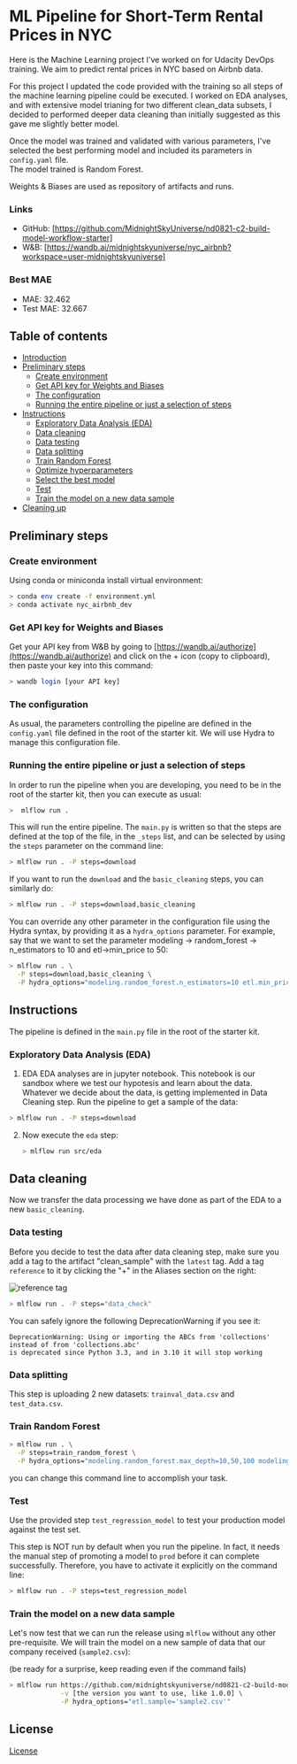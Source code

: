 # ML Pipeline for Short-Term Rental Prices in NYC

Here is the Machine Learning project I've worked on for Udacity DevOps training.
We aim to predict rental prices in NYC based on Airbnb data. 

For this project I updated the code provided with the training so all steps of 
the machine learning pipeline could be executed. I worked on EDA analyses,
and with extensive model trianing for two different clean_data subsets,
I decided to performed deeper data cleaning than initially suggested as this 
gave me slightly better model.

Once the model was trained and validated with various parameters, I've selected the best performing model 
and included its parameters in `config.yaml` file.  
The model trained is Random Forest.

Weights & Biases are used as repository of artifacts and runs.


### Links
- GitHub: [https://github.com/MidnightSkyUniverse/nd0821-c2-build-model-workflow-starter]
- W&B: [https://wandb.ai/midnightskyuniverse/nyc_airbnb?workspace=user-midnightskyuniverse]
 
### Best MAE
- MAE: 32.462
- Test MAE: 32.667


## Table of contents

- [Introduction](#build-an-ML-Pipeline-for-Short-Term-Rental-Prices-in-NYC)
- [Preliminary steps](#preliminary-steps)
  * [Create environment](#create-environment)
  * [Get API key for Weights and Biases](#get-api-key-for-weights-and-biases)
  * [The configuration](#the-configuration)
  * [Running the entire pipeline or just a selection of steps](#Running-the-entire-pipeline-or-just-a-selection-of-steps)
- [Instructions](#instructions)
  * [Exploratory Data Analysis (EDA)](#exploratory-data-analysis-eda)
  * [Data cleaning](#data-cleaning)
  * [Data testing](#data-testing)
  * [Data splitting](#data-splitting)
  * [Train Random Forest](#train-random-forest)
  * [Optimize hyperparameters](#optimize-hyperparameters)
  * [Select the best model](#select-the-best-model)
  * [Test](#test)
  * [Train the model on a new data sample](#train-the-model-on-a-new-data-sample)
- [Cleaning up](#cleaning-up)




## Preliminary steps

### Create environment
Using conda or miniconda install virtual environment:

```bash
> conda env create -f environment.yml
> conda activate nyc_airbnb_dev
```

### Get API key for Weights and Biases
Get your API key from W&B by going to 
[https://wandb.ai/authorize](https://wandb.ai/authorize) and click on the + icon (copy to clipboard), 
then paste your key into this command:

```bash
> wandb login [your API key]
```

### The configuration
As usual, the parameters controlling the pipeline are defined in the ``config.yaml`` file defined in
the root of the starter kit. We will use Hydra to manage this configuration file. 


### Running the entire pipeline or just a selection of steps
In order to run the pipeline when you are developing, you need to be in the root of the starter kit, 
then you can execute as usual:

```bash
>  mlflow run .
```
This will run the entire pipeline.
The `main.py` is written so that the steps are defined at the top of the file, in the 
``_steps`` list, and can be selected by using the `steps` parameter on the command line:

```bash
> mlflow run . -P steps=download
```
If you want to run the ``download`` and the ``basic_cleaning`` steps, you can similarly do:
```bash
> mlflow run . -P steps=download,basic_cleaning
```
You can override any other parameter in the configuration file using the Hydra syntax, by
providing it as a ``hydra_options`` parameter. For example, say that we want to set the parameter
modeling -> random_forest -> n_estimators to 10 and etl->min_price to 50:

```bash
> mlflow run . \
  -P steps=download,basic_cleaning \
  -P hydra_options="modeling.random_forest.n_estimators=10 etl.min_price=50"
```


## Instructions

The pipeline is defined in the ``main.py`` file in the root of the starter kit. 

### Exploratory Data Analysis (EDA)

1. EDA
EDA analyses are in jupyter notebook. This notebook is our sandbox where we test
our hypotesis and learn about the data. Whatever we decide about the data, is getting implemented
in Data Cleaning step. 
Run the pipeline to get a sample of the data:
   
  ```bash
  > mlflow run . -P steps=download
  ```

2. Now execute the `eda` step:
   ```bash
   > mlflow run src/eda
   ```

## Data cleaning

Now we transfer the data processing we have done as part of the EDA to a new ``basic_cleaning``.


### Data testing

Before you decide to test the data after data cleaning step, make sure you add a tag to the artifact
"clean_sample" with the ``latest`` tag. Add a tag ``reference`` to it by clicking the "+"
in the Aliases section on the right:

![reference tag](images/wandb-tag-data-test.png "adding a reference tag")
 

```bash
> mlflow run . -P steps="data_check"
```

You can safely ignore the following DeprecationWarning if you see it:

```
DeprecationWarning: Using or importing the ABCs from 'collections' instead of from 'collections.abc' 
is deprecated since Python 3.3, and in 3.10 it will stop working
```

### Data splitting

This step is uploading 2 new datasets: ``trainval_data.csv`` and ``test_data.csv``.

### Train Random Forest

```bash
> mlflow run . \
  -P steps=train_random_forest \
  -P hydra_options="modeling.random_forest.max_depth=10,50,100 modeling.random_forest.n_estimators=100,200,500 -m"
```
you can change this command line to accomplish your task.


### Test
Use the provided step ``test_regression_model`` to test your production model against the
test set. 

This step is NOT run by default when you run the pipeline. In fact, it needs the manual step
of promoting a model to ``prod`` before it can complete successfully. Therefore, you have to
activate it explicitly on the command line:

```bash
> mlflow run . -P steps=test_regression_model
```


### Train the model on a new data sample

Let's now test that we can run the release using ``mlflow`` without any other pre-requisite. We will
train the model on a new sample of data that our company received (``sample2.csv``):

(be ready for a surprise, keep reading even if the command fails)
```bash
> mlflow run https://github.com/midnightskyuniverse/nd0821-c2-build-model-workflow-starter.git \
             -v [the version you want to use, like 1.0.0] \
             -P hydra_options="etl.sample='sample2.csv'"
```


## License

[License](LICENSE.txt)
